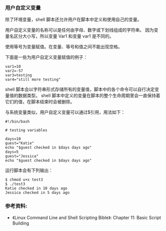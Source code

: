 ### 用户自定义变量

除了环境变量，shell 脚本还允许用户在脚本中定义和使用自己的变量。

用户自定义变量的名称可以是任何由字母、数字或下划线组成的字符串。
因为变量名区分大小写，所以变量 Var1 和变量 var1 是不同的。

使用等号为变量赋值。在变量、等号和值之间不能出现空格。

下面是一些为用户自定义变量赋值的例子：

```shell
var1=10
var2=-57
var3=testing
var4="still more testing"
```

shell 脚本会以字符串形式存储所有的变量值，脚本中的各个命令可以自行决定变量值的数据类型。
shell 脚本中定义的变量在脚本的整个生命周期里会一直保持着它们的值，在脚本结束时会被删除。

与系统变量类似，用户自定义变量可以通过$引用，用法如下：

```shell
#!/bin/bash

# testing variables

days=10
guest="Katie"
echo "$guest checked in $days days ago"
days=5
guest="Jessica"
echo "$guest checked in $days days ago"
```

运行脚本会有下列输出：

```
$ chmod u+x test3
$ ./test3
Katie checked in 10 days ago
Jessica checked in 5 days ago
```


### 参考资料:
- 《Linux Command Line and Shell Scripting Bible》: Chapter 11: Basic Script Building


